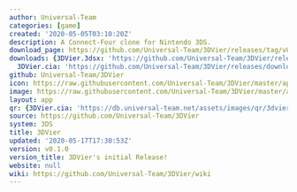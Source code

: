 ```yaml
---
author: Universal-Team
categories: [game]
created: '2020-05-05T03:10:20Z'
description: A Connect-Four clone for Nintendo 3DS.
download_page: https://github.com/Universal-Team/3DVier/releases/tag/v0.1.0
downloads: {3DVier.3dsx: 'https://github.com/Universal-Team/3DVier/releases/download/v0.1.0/3DVier.3dsx',
  3DVier.cia: 'https://github.com/Universal-Team/3DVier/releases/download/v0.1.0/3DVier.cia'}
github: Universal-Team/3DVier
icon: https://raw.githubusercontent.com/Universal-Team/3DVier/master/app/icon.png
image: https://raw.githubusercontent.com/Universal-Team/3DVier/master/app/banner.png
layout: app
qr: {3DVier.cia: 'https://db.universal-team.net/assets/images/qr/3dvier.cia.png'}
source: https://github.com/Universal-Team/3DVier
system: 3DS
title: 3DVier
updated: '2020-05-17T17:30:53Z'
version: v0.1.0
version_title: 3DVier's initial Release!
website: null
wiki: https://github.com/Universal-Team/3DVier/wiki
---
```

